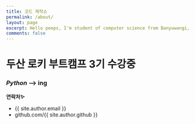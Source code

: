 ```yaml
---
title: 코드 제작소
permalink: /about/
layout: page
excerpt: Hello peeps, I'm student of computer science from Banyuwangi, living in Jogjakarta. This blog for documentation about my programming journey, running on jekyll, hosting on netlify and using my own simple theme.
comments: false
---
```


# **두산 로키 부트캠프 3기 수강중**
### *Python* --> ing

**연락처✨**
- {{ site.author.email }}
- github.com/{{ site.author.github }}
